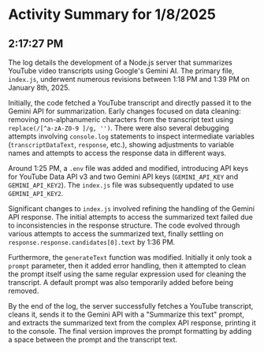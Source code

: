 # Activity Summary for 1/8/2025

## 2:17:27 PM
The log details the development of a Node.js server that summarizes YouTube video transcripts using Google's Gemini AI.  The primary file, `index.js`, underwent numerous revisions between 1:18 PM and 1:39 PM on January 8th, 2025.

Initially, the code fetched a YouTube transcript and directly passed it to the Gemini API for summarization.  Early changes focused on data cleaning: removing non-alphanumeric characters from the transcript text using `replace(/[^a-zA-Z0-9 ]/g, '')`.  There were also several debugging attempts involving `console.log` statements to inspect intermediate variables (`transcriptDataText`, `response`, etc.), showing adjustments to variable names and attempts to access the response data in different ways.

Around 1:25 PM, a `.env` file was added and modified, introducing API keys for YouTube Data API v3 and two Gemini API keys (`GEMINI_API_KEY` and `GEMINI_API_KEY2`).  The `index.js` file was subsequently updated to use `GEMINI_API_KEY2`.

Significant changes to `index.js` involved refining the handling of the Gemini API response. The initial attempts to access the summarized text failed due to inconsistencies in the response structure. The code evolved through various attempts to access the summarized text, finally settling on `response.response.candidates[0].text` by 1:36 PM.

Furthermore, the `generateText` function was modified.  Initially it only took a `prompt` parameter, then it added error handling, then it attempted to clean the prompt itself using the same regular expression used for cleaning the transcript. A default prompt was also temporarily added before being removed.

By the end of the log, the server successfully fetches a YouTube transcript, cleans it, sends it to the Gemini API with a "Summarize this text" prompt, and extracts the summarized text from the complex API response, printing it to the console. The final version improves the prompt formatting by adding a space between the prompt and the transcript text.
